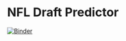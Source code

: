 # NFL Draft Predictor
[![Binder](https://mybinder.org/badge_logo.svg)](https://mybinder.org/v2/gh/dtheis06/NFL-Draft-Predictor/main?labpath=NFLDraftPredictor.ipynb)
